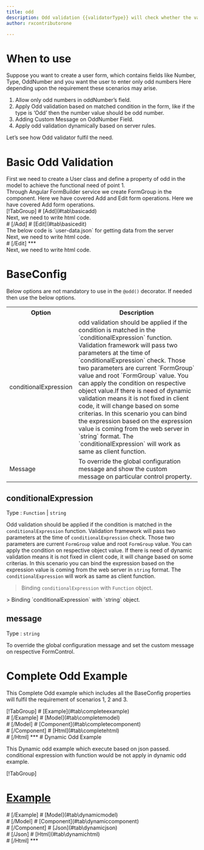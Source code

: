```yaml
---
title: odd
description: Odd validation {{validatorType}} will check whether the value entered is an odd number or not.
author: rxcontributorone

---
```

# When to use
Suppose you want to create a user form, which contains fields like Number, Type, OddNumber and you want the user to enter only odd numbers Here depending upon the requirement these scenarios may arise.
<ol>
	<li>Allow only odd numbers in oddNumber’s field.</li>
	<li>Apply Odd validation based on matched condition in the form, like if the type  is ‘Odd’ then the number value should be odd number.</li>
	<li>Adding Custom Message on OddNumber Field.</li>
	<li>Apply odd validation dynamically based on server rules.</li>
</ol>
Let’s see how Odd validator fulfil the need.

# Basic Odd Validation
<data-scope scope="['decorator']">
First we need to create a User class and define a property of odd in the model to achieve the functional need of point 1.
<div component="app-code" key="odd-add-model"></div> 
</data-scope>
Through Angular FormBuilder service we create FormGroup in the component.
<data-scope scope="['decorator']">
Here we have covered Add and Edit form operations. 
</data-scope>

<data-scope scope="['validator','template-driven']">
Here we have covered Add form operations. 
</data-scope> 

<data-scope scope="['decorator']">
<div component="app-tabs" key="basic-operations"></div>
[!TabGroup]
# [Add](#tab\basicadd)
<div component="app-code" key="odd-add-component"></div> 
Next, we need to write html code.
<div component="app-code" key="odd-add-html"></div> 
<div component="app-odd-add" title="odd Decorator for add Example"></div>
# [/Add]
# [Edit](#tab\basicedit)
<div component="app-code" key="odd-edit-component"></div>
The below code is `user-data.json` for getting data from the server 
<div component="app-code" key="odd-edit-json"></div>  
Next, we need to write html code.
<div component="app-code" key="odd-edit-html"></div> 
<div component="app-odd-add" title="odd Decorator for edit Example"></div>
# [/Edit]
***
</data-scope>

<data-scope scope="['validator','template-driven']">
<div component="app-code" key="odd-add-component"></div> 
Next, we need to write html code.
<div component="app-code" key="odd-add-html"></div> 
<div component="app-odd-add" title="odd Decorator for add Example"></div>
</data-scope>

# BaseConfig
Below options are not mandatory to use in the `@odd()` decorator. If needed then use the below options.

<table class="table table-bordered table-striped">
<tr><th>Option</th><th>Description</th></tr>
<tr><td><a  (click)='scrollTo("#conditionalExpression")' title="conditionalExpression">conditionalExpression</a></td><td>odd validation should be applied if the condition is matched in the `conditionalExpression` function. Validation framework will pass two parameters at the time of `conditionalExpression` check. Those two parameters are current `FormGroup` value and root `FormGroup` value. You can apply the condition on respective object value.If there is need of dynamic validation means it is not fixed in client code, it will change based on some criterias. In this scenario you can bind the expression based on the expression value is coming from the web server in `string` format. The `conditionalExpression` will work as same as client function.</td></tr>
<tr><td><a  (click)='scrollTo("#message")' title="message">Message</a></td><td>To override the global configuration message and show the custom message on particular control property.</td></tr>
</table>

## conditionalExpression 
Type :  `Function`  |  `string` 

Odd validation should be applied if the condition is matched in the `conditionalExpression` function. Validation framework will pass two parameters at the time of `conditionalExpression` check. Those two parameters are current `FormGroup` value and root `FormGroup` value. You can apply the condition on respective object value.
If there is need of dynamic validation means it is not fixed in client code, it will change based on some criterias. In this scenario you can bind the expression based on the expression value is coming from the web server in `string` format. The `conditionalExpression` will work as same as client function.

> Binding `conditionalExpression` with `Function` object.
<div component="app-code" key="odd-conditionalExpressionExampleFunction-model"></div> 
> Binding `conditionalExpression` with `string` object.
<div component="app-code" key="odd-conditionalExpressionExampleString-model"></div> 

<div component="app-example-runner" ref-component="app-odd-conditionalExpression" title="odd decorators with conditionalExpression" key="conditionalExpression"></div>

## message 
Type :  `string` 

To override the global configuration message and set the custom message on respective FormControl.

<div component="app-code" key="odd-messageExample-model"></div> 
<div component="app-example-runner" ref-component="app-odd-message" title="odd decorators with message" key="message"></div>

# Complete Odd Example

This Complete Odd example which includes all the BaseConfig properties will fulfil the requirement of scenarios 1, 2 and 3.

<div component="app-tabs" key="complete"></div>
[!TabGroup]
# [Example](#tab\completeexample)
<div component="app-example-runner" ref-component="app-odd-complete"></div>
# [/Example]
<data-scope scope="['decorator']">
# [Model](#tab\completemodel)
<div component="app-code" key="odd-complete-model"></div> 
# [/Model]
</data-scope>
# [Component](#tab\completecomponent)
<div component="app-code" key="odd-complete-component"></div> 
# [/Component]
# [Html](#tab\completehtml)
<div component="app-code" key="odd-complete-html"></div> 
# [/Html]
***

<data-scope scope="['decorator','validator']">
# Dynamic Odd Example

This Dynamic odd example which execute based on json passed. conditional expression with function would be not apply in dynamic odd example. 

<div component="app-tabs" key="dynamic"></div>

[!TabGroup]
# [Example](#tab\dynamicexample)
<div component="app-example-runner" ref-component="app-odd-dynamic"></div>
# [/Example]
<data-scope scope="['decorator']">
# [Model](#tab\dynamicmodel)
<div component="app-code" key="odd-dynamic-model"></div>
# [/Model]
</data-scope>
# [Component](#tab\dynamiccomponent)
<div component="app-code" key="odd-dynamic-component"></div>
# [/Component]
# [Json](#tab\dynamicjson)
<div component="app-code" key="odd-dynamic-json"></div>
# [/Json]
# [Html](#tab\dynamichtml)
<div component="app-code" key="odd-dynamic-html"></div> 
# [/Html]
***
</data-scope>
